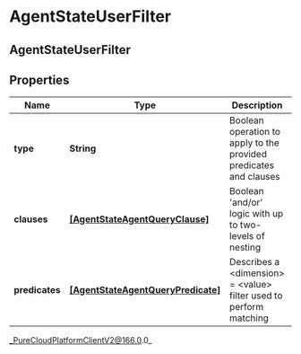# AgentStateUserFilter

## AgentStateUserFilter

## Properties

|Name | Type | Description | Notes|
|------------ | ------------- | ------------- | -------------|
| **type** | **String** | Boolean operation to apply to the provided predicates and clauses | |
| **clauses** | [**[AgentStateAgentQueryClause]**]([AgentStateAgentQueryClause]) | Boolean &#39;and/or&#39; logic with up to two-levels of nesting | [optional] |
| **predicates** | [**[AgentStateAgentQueryPredicate]**]([AgentStateAgentQueryPredicate]) | Describes a &lt;dimension&gt; &#x3D; &lt;value&gt; filter used to perform matching | [optional] |



_PureCloudPlatformClientV2@166.0.0_
